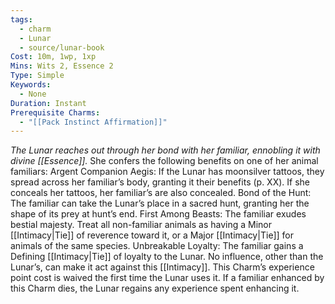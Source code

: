 ```yaml
---
tags:
  - charm
  - Lunar
  - source/lunar-book
Cost: 10m, 1wp, 1xp
Mins: Wits 2, Essence 2
Type: Simple
Keywords:
  - None
Duration: Instant
Prerequisite Charms:
  - "[[Pack Instinct Affirmation]]"
---
```

*The Lunar reaches out through her bond with her familiar, ennobling it with divine [[Essence]].*
She confers the following benefits on one of her animal familiars: Argent Companion Aegis: If the Lunar has moonsilver tattoos, they spread across her familiar’s body, granting it their benefits (p. XX). If she conceals her tattoos, her familiar’s are also concealed. Bond of the Hunt: The familiar can take the Lunar’s place in a sacred hunt, granting her the shape of its prey at hunt’s end. First Among Beasts: The familiar exudes bestial majesty. Treat all non-familiar animals as having a Minor [[Intimacy|Tie]] of reverence toward it, or a Major [[Intimacy|Tie]] for animals of the same species. Unbreakable Loyalty: The familiar gains a Defining [[Intimacy|Tie]] of loyalty to the Lunar. No influence, other than the Lunar’s, can make it act against this [[Intimacy]]. This Charm’s experience point cost is waived the first time the Lunar uses it. If a familiar enhanced by this Charm dies, the Lunar regains any experience spent enhancing it.
